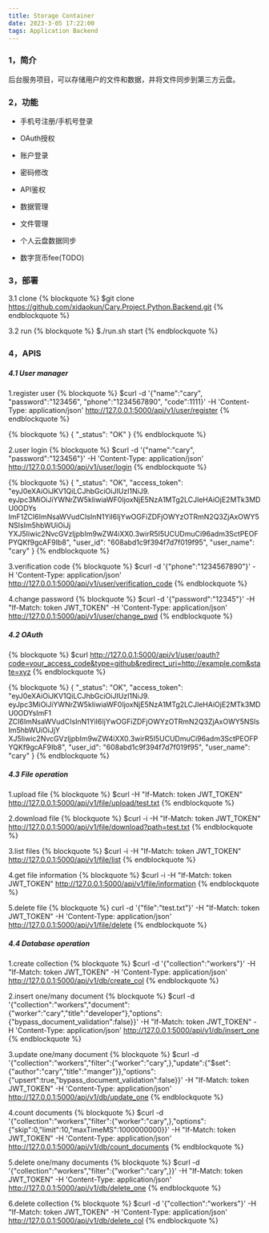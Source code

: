 ```yaml
---
title: Storage Container
date: 2023-3-05 17:22:00
tags: Application Backend
---
```


### 1，简介
后台服务项目，可以存储用户的文件和数据，并将文件同步到第三方云盘。

### 2，功能
- 手机号注册/手机号登录
- OAuth授权
- 账户登录
- 密码修改

- API鉴权
- 数据管理
- 文件管理
- 个人云盘数据同步

- 数字货币fee(TODO)


### 3，部署
3.1 clone
{% blockquote %}
$git clone https://github.com/xidaokun/Cary.Project.Python.Backend.git
{% endblockquote %}

3.2 run
{% blockquote %}
$./run.sh start
{% endblockquote %}

### 4，APIS
##### 4.1 User manager
1.register user
{% blockquote %}
$curl -d '{"name":"cary", "password":"123456", "phone":"1234567890", "code":1111}' -H 'Content-Type: application/json' http://127.0.0.1:5000/api/v1/user/register
{% endblockquote %}

{% blockquote %}
{ "_status": "OK" }
{% endblockquote %}

2.user login
{% blockquote %}
$curl -d '{"name":"cary", "password":"123456"}' -H 'Content-Type: application/json' http://127.0.0.1:5000/api/v1/user/login
{% endblockquote %}

{% blockquote %}
{ "_status": "OK", "access_token": "eyJ0eXAiOiJKV1QiLCJhbGciOiJIUzI1NiJ9\.  
eyJpc3MiOiJiYWNrZW5kIiwiaWF0IjoxNjE5NzA1MTg2LCJleHAiOjE2MTk3MDU0ODYs  
ImF1ZCI6ImNsaWVudCIsInN1YiI6IjYwOGFiZDFjOWYzOTRmN2Q3ZjAxOWY5NSIsIm5hbWUiOiJj  
YXJ5Iiwic2NvcGVzIjpbIm9wZW4iXX0\.3wirR5I5UCUDmuCi96adm3SctPEOFPYQKf9gcAF9Ib8", "user_id": "608abd1c9f394f7d7f019f95", "user_name": "cary" }
{% endblockquote %}

3.verification code
{% blockquote %}
$curl -d '{"phone":"1234567890"}' -H 'Content-Type: application/json' http://127.0.0.1:5000/api/v1/user/verification_code
{% endblockquote %}

4.change password
{% blockquote %}
$curl -d '{"password":"12345"}' -H "If-Match: token JWT_TOKEN" -H 'Content-Type: application/json' http://127.0.0.1:5000/api/v1/user/change_pwd
{% endblockquote %}

##### 4.2 OAuth
{% blockquote %}
$curl http://127.0.0.1:5000/api/v1/user/oauth?code=your_access_code&type=github&redirect_uri=http://example.com&state=xyz
{% endblockquote %}

{% blockquote %}
{ "_status": "OK", "access_token": "eyJ0eXAiOiJKV1QiLCJhbGciOiJIUzI1NiJ9\.  
eyJpc3MiOiJiYWNrZW5kIiwiaWF0IjoxNjE5NzA1MTg2LCJleHAiOjE2MTk3MDU0ODYsImF1  
ZCI6ImNsaWVudCIsInN1YiI6IjYwOGFiZDFjOWYzOTRmN2Q3ZjAxOWY5NSIsIm5hbWUiOiJjY  
XJ5Iiwic2NvcGVzIjpbIm9wZW4iXX0\.3wirR5I5UCUDmuCi96adm3SctPEOFPYQKf9gcAF9Ib8", "user_id": "608abd1c9f394f7d7f019f95", "user_name": "cary" }
{% endblockquote %}

##### 4.3 File operation
1.upload file
{% blockquote %}
$curl -H "If-Match: token JWT_TOKEN" http://127.0.0.1:5000/api/v1/file/upload/test.txt
{% endblockquote %}

2.download file
{% blockquote %}
$curl -i -H "If-Match: token JWT_TOKEN" http://127.0.0.1:5000/api/v1/file/download?path=test.txt
{% endblockquote %}

3.list files
{% blockquote %}
$curl -i -H "If-Match: token JWT_TOKEN" http://127.0.0.1:5000/api/v1/file/list
{% endblockquote %}

4.get file information
{% blockquote %}
$curl -i -H "If-Match: token JWT_TOKEN" http://127.0.0.1:5000/api/v1/file/information
{% endblockquote %}

5.delete file
{% blockquote %}
curl -d '{"file":"test.txt"}' -H "If-Match: token JWT_TOKEN" -H 'Content-Type: application/json' http://127.0.0.1:5000/api/v1/file/delete
{% endblockquote %}

##### 4.4 Database operation
1.create collection
{% blockquote %}
$curl -d '{"collection":"workers"}' -H "If-Match: token JWT_TOKEN" -H 'Content-Type: application/json' http://127.0.0.1:5000/api/v1/db/create_col
{% endblockquote %}

2.insert one/many document
{% blockquote %}
$curl -d '{"collection":"workers","document":{"worker":"cary","title":"developer"},"options":{"bypass_document_validation":false}}' -H "If-Match: token JWT_TOKEN" -H 'Content-Type: application/json' http://127.0.0.1:5000/api/v1/db/insert_one
{% endblockquote %}

3.update one/many document
{% blockquote %}
$curl -d '{"collection":"workers","filter":{"worker":"cary",},"update":{"$set":{"author":"cary","title":"manger"}},"options":{"upsert":true,"bypass_document_validation":false}}' -H "If-Match: token JWT_TOKEN" -H 'Content-Type: application/json' http://127.0.0.1:5000/api/v1/db/update_one
{% endblockquote %}

4.count documents
{% blockquote %}
$curl -d '{"collection":"workers","filter":{"worker":"cary",},"options":{"skip":0,"limit":10,"maxTimeMS":1000000000}}' -H "If-Match: token JWT_TOKEN" -H 'Content-Type: application/json' http://127.0.0.1:5000/api/v1/db/count_documents
{% endblockquote %}

5.delete one/many documents
{% blockquote %}
$curl -d '{"collection":"workers","filter":{"worker":"cary",}}' -H "If-Match: token JWT_TOKEN" -H 'Content-Type: application/json' http://127.0.0.1:5000/api/v1/db/delete_one
{% endblockquote %}

6.delete collection
{% blockquote %}
$curl -d '{"collection":"workers"}' -H "If-Match: token JWT_TOKEN" -H 'Content-Type: application/json' http://127.0.0.1:5000/api/v1/db/delete_col
{% endblockquote %}


